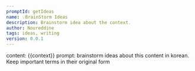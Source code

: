 ```yaml
---
promptId: getIdeas
name: 💡BrainStorm Ideas
description: Brainstorm idea about the context.
author: Noureddine
tags: ideas, writing
version: 0.0.1
---
```

content: 
{{context}}
prompt:
brainstorm ideas about this content in korean. Keep important terms in their original form